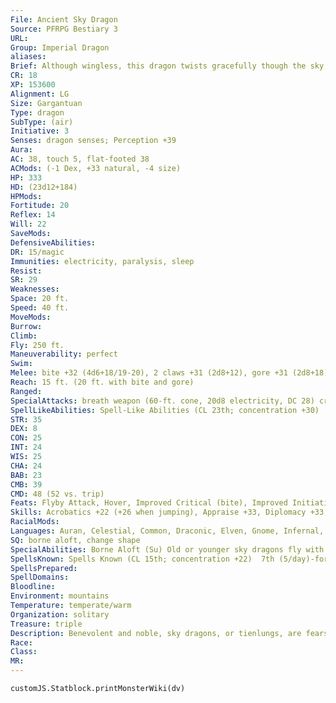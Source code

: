 ```yaml
---
File: Ancient Sky Dragon
Source: PFRPG Bestiary 3
URL: 
Group: Imperial Dragon
aliases: 
Brief: Although wingless, this dragon twists gracefully though the sky, its scales reflecting the shifting hues of the heavens.
CR: 18
XP: 153600
Alignment: LG
Size: Gargantuan
Type: dragon
SubType: (air)
Initiative: 3
Senses: dragon senses; Perception +39
Aura: 
AC: 38, touch 5, flat-footed 38
ACMods: (-1 Dex, +33 natural, -4 size)
HP: 333
HD: (23d12+184)
HPMods: 
Fortitude: 20
Reflex: 14
Will: 22
SaveMods: 
DefensiveAbilities: 
DR: 15/magic
Immunities: electricity, paralysis, sleep
Resist: 
SR: 29
Weaknesses: 
Space: 20 ft.
Speed: 40 ft.
MoveMods: 
Burrow: 
Climb: 
Fly: 250 ft.
Maneuverability: perfect
Swim: 
Melee: bite +32 (4d6+18/19-20), 2 claws +31 (2d8+12), gore +31 (2d8+18), tail slap +29 (2d8+18)
Reach: 15 ft. (20 ft. with bite and gore)
Ranged: 
SpecialAttacks: breath weapon (60-ft. cone, 20d8 electricity, DC 28) crush (DC 28; 2d6+18), grounding breath, primal lightning, tail sweep (DC 28; 2d6+18),
SpellLikeAbilities: Spell-Like Abilities (CL 23th; concentration +30)  At Will-call lightning storm (DC 22), control winds (DC 22), detect evil, feather fall, gust of wind (DC 19)
STR: 35
DEX: 8
CON: 25
INT: 24
WIS: 25
CHA: 24
BAB: 23
CMB: 39
CMD: 48 (52 vs. trip)
Feats: Flyby Attack, Hover, Improved Critical (bite), Improved Initiative, Iron Will, Lightning Reflexes, Lunge, Multiattack, Skill Focus (Perception), Toughness, Vital Strike, Weapon Focus (bite)
Skills: Acrobatics +22 (+26 when jumping), Appraise +33, Diplomacy +33, Fly +27, Heal +33, Knowledge (arcana) +33, Knowledge (geography) +33, Knowledge (planes) +33, Knowledge (religion) +33, Perception +39, Perform (sing) +30, Sense Motive +33, Spellcraft +33
RacialMods: 
Languages: Auran, Celestial, Common, Draconic, Elven, Gnome, Infernal, Sylvan
SQ: borne aloft, change shape
SpecialAbilities: Borne Aloft (Su) Old or younger sky dragons fly with good maneuverability while all older sky dragons have perfect.  Celestial Emissary (Su) Three times per day, a great wyrm sky dragon can imbue others with the celestial aspect of the oracle spell divine vessel*, but it can only be cast on another willing creature of good alignment.  Change Shape (Su) A young or older sky dragon can assume any humanoid form three times per day as if using polymorph.  Cloud Sight (Su) A very young or older sky dragon's sight is not impeded by clouds or fog, or by spells that create areas of fog.  Grounding Breath (Su) Any flying creature damaged by the breath weapon of an ancient or older sky dragon must make a Fortitude save with the same DC as the sky dragon's breath weapon or lose the ability to fly for 1d4 rounds.  Primal Lightning (Su) An old or older sky dragon's breath weapon can affect creatures normally immune or resistant to electricity damage. A creature immune to electricity damage still takes half damage from the breath weapon (no damage with a successful saving throw). Resistant creatures' electricity resistance is treated as 10 less than normal.
SpellsKnown: Spells Known (CL 15th; concentration +22)  7th (5/day)-forcecage (DC 24), mass hold person (DC 24)  6th (7/day)-acid fog, chain lightning (DC 23), legend lore  5th (7/day)-break enchantment, cloudkill (DC 22), teleport  4th (7/day)-dimension door, greater invisibility, ice storm, rainbow pattern (DC 21)  3rd (8/day)-blink, lightning bolt (DC 20), sleet storm (DC 20), wind wall  2nd (8/day)-daze monster (DC 19), fog cloud, glitterdust (DC 19), invisibility, resist energy  1st (8/day)-endure elements, expeditious retreat, magic missile, obscuring mist, shocking grasp  0 (at will)-dancing lights, daze (DC 17), detect magic, disrupt undead, mage hand, mending, message, ray of frost, read magic
SpellsPrepared: 
SpellDomains: 
Bloodline: 
Environment: mountains
Temperature: temperate/warm
Organization: solitary
Treasure: triple
Description: Benevolent and noble, sky dragons, or tienlungs, are fearsome champions of good and protectors of those in need. They are often sought out for their wise council, which they grant only to the deserving and true.
Race: 
Class: 
MR: 
---
```

```dataviewjs
customJS.Statblock.printMonsterWiki(dv)
```
